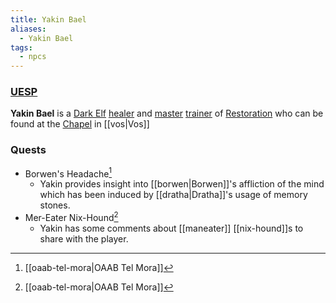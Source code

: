 ```yaml
---
title: Yakin Bael
aliases:
  - Yakin Bael
tags:
  - npcs
---
```

### [UESP](https://en.uesp.net/wiki/Morrowind:Yakin_Bael)
**Yakin Bael** is a [Dark Elf](https://en.uesp.net/wiki/Morrowind:Dark_Elf "Morrowind:Dark Elf") [healer](https://en.uesp.net/wiki/Morrowind:Healer_(class) "Morrowind:Healer (class)") and [master](https://en.uesp.net/wiki/Morrowind:Master_Trainers "Morrowind:Master Trainers") [trainer](https://en.uesp.net/wiki/Morrowind:Trainers "Morrowind:Trainers") of [Restoration](https://en.uesp.net/wiki/Morrowind:Restoration "Morrowind:Restoration") who can be found at the [Chapel](https://en.uesp.net/wiki/Morrowind:Vos_Chapel "Morrowind:Vos Chapel") in [[vos|Vos]]
### Quests
* Borwen's Headache[^1]
	* Yakin provides insight into [[borwen|Borwen]]'s affliction of the mind which has been induced by [[dratha|Dratha]]'s usage of memory stones.
* Mer-Eater Nix-Hound[^1]
	* Yakin has some comments about [[maneater]] [[nix-hound]]s to share with the player.

[^1]: [[oaab-tel-mora|OAAB Tel Mora]]